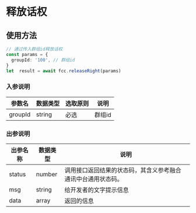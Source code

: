 # 释放话权

<!-- ## 释放话权示例

:::preview
demo-preview=../../../components/interface/im/receive.vue
::: -->

## 使用方法

```typescript
// 通过传入群组id释放话权
const params = {
  groupId: '100', // 群组id
}
let  result = await fcc.releaseRight(params)
```
<!-- **入参说明** -->

### 入参说明

| **参数名**  | **数据类型** | **选取原则** | **说明**                                      |
| ----------- | ------------ | ------------ | --------------------------------------------- |
| groupId       | string       | 必选         | 群组id                         |

### 出参说明

| **出参名称** | **数据类型** | **说明**                                                     |
| ------------ | ------------ | ------------------------------------------------------------ |
| status       | number       | 调用接口返回结果的状态码，其含义参考融合通讯中台通用状态码。 |
| msg          | string       | 给开发者的文字提示信息                                       |
| data         | array       | 返回的信息                                                   |
